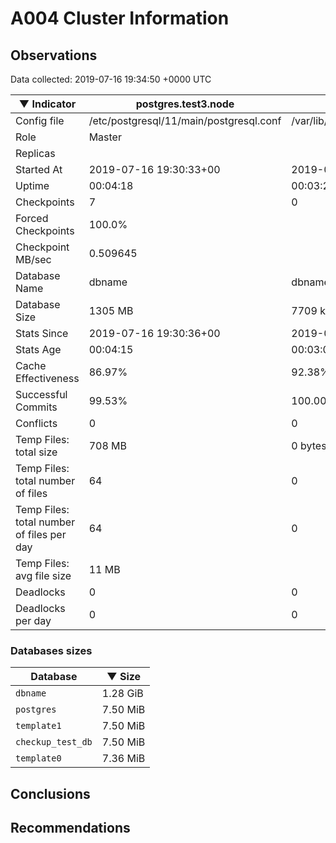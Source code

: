 # A004 Cluster Information #

## Observations ##
Data collected: 2019-07-16 19:34:50 +0000 UTC  

|&#9660;&nbsp;Indicator | postgres.test3.node | postgres.test1.node | postgres.test2.node |
|--------|-------|-------- |-------- |
|Config file |/etc/postgresql/11/main/postgresql.conf|/var/lib/postgresql/11/data1/postgresql.conf|/var/lib/postgresql/11/data2/postgresql.conf|
|Role |Master|<no value>|<no value>|
|Replicas ||<no value>|<no value>|
|Started At |2019-07-16&nbsp;19:30:33+00|2019-07-16 19:30:40+00|2019-07-16 19:30:44+00|
|Uptime |00:04:18|00:03:22|00:03:38|
|Checkpoints |7|0|0|
|Forced Checkpoints |100.0%|<no value>|<no value>|
|Checkpoint MB/sec |0.509645|<no value>|<no value>|
|Database Name |dbname|dbname|dbname|
|Database Size |1305&nbsp;MB|7709 kB|7701 kB|
|Stats Since |2019-07-16&nbsp;19:30:36+00|2019-07-16 19:30:53+00|2019-07-16 19:30:53+00|
|Stats Age |00:04:15|00:03:09|00:03:29|
|Cache Effectiveness |86.97%|92.38%|92.38%|
|Successful Commits |99.53%|100.00%|100.00%|
|Conflicts |0|0|0|
|Temp Files: total size |708&nbsp;MB|0 bytes|0 bytes|
|Temp Files: total number of files |64|0|0|
|Temp Files: total number of files per day |64|0|0|
|Temp Files: avg file size |11&nbsp;MB|<no value>|<no value>|
|Deadlocks |0|0|0|
|Deadlocks per day |0|0|0|


### Databases sizes ###

| Database | &#9660;&nbsp;Size |
|----------|--------|
| `dbname` | 1.28&nbsp;GiB |
| `postgres` | 7.50&nbsp;MiB |
| `template1` | 7.50&nbsp;MiB |
| `checkup_test_db` | 7.50&nbsp;MiB |
| `template0` | 7.36&nbsp;MiB |


## Conclusions ##


## Recommendations ##

